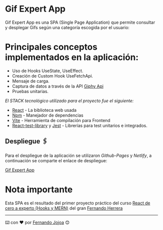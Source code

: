 # Gif Expert App

Gif Expert App es una SPA (Single Page Application) que permite consultar y desplegar Gifs según una categoría escogida por el usuario:

# Principales conceptos implementados en la aplicación:
* Uso de Hooks UseState, UseEffect.
* Creación de Custom Hook UseFetchApi.
* Mensaje de carga.
* Captura de datos a través de la API [Giphy Api](https://developers.giphy.com/)
* Pruebas unitarias.

_El STACK tecnológico utilizado para el proyecto fue el siguiente:_

* [React](https://es.reactjs.org/) - La biblioteca web usada
* [Npm](https://www.npmjs.com/) - Manejador de dependencias
* [Vite](https://vitejs.dev/) - Herramienta de compilación para Frontend
* [React-test-library](https://testing-library.com/) y [Jest](https://jestjs.io/) - Librerías para test unitarios e integrados.


## Despliegue 🖇️

Para el despliegue de la aplicación se utilizaron _Github-Pages_ y _Netlify_, a continuación se comparte el enlace de despliegue:

[Gif Expert App](https://jojo-gif-expert-app.netlify.app)

# Nota importante

Esta SPA es el resultado del primer proyecto práctico del curso [React de cero a experto (Hooks y MERN)](https://www.udemy.com/course/react-cero-experto/) del gran [Fernando Herrera](https://github.com/Klerith)

---
⌨️ con ❤️ por [Fernando Jojoa](https://github.com/LuisFJojoa/) 😊
